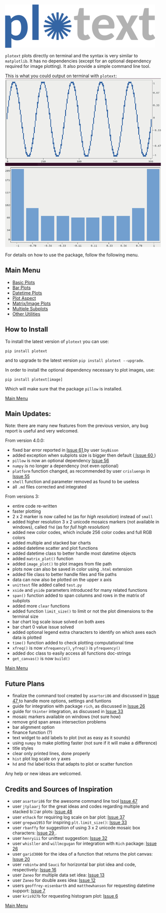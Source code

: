 <p align="left">  <img src="https://raw.githubusercontent.com/piccolomo/plotext/master/images/logo.png" /></p>

`plotext` plots directly on terminal and the syntax is very similar to `matplotlib`. It has no dependencies (except for an optional dependency required for image plotting).
It also provide a simple command line tool.

This is what you could output on terminal with `plotext`:
![example](https://raw.githubusercontent.com/piccolomo/plotext/master/images/subplots.png)

For details on how to use the package, follow the following menu.

## Main Menu

- [ Basic Plots ](https://github.com/piccolomo/plotext/blob/master/readme/basic.md) 
- [ Bar Plots ](https://github.com/piccolomo/plotext/blob/master/readme/bar.md)
- [ Datetime Plots ](https://github.com/piccolomo/plotext/blob/master/readme/datetime.md)
- [ Plot Aspect ](https://github.com/piccolomo/plotext/blob/master/readme/aspect.md)
- [ Matrix/Image Plots ](https://github.com/piccolomo/plotext/blob/master/readme/matrix-image-plots.md)
- [ Multiple Subplots ](https://github.com/piccolomo/plotext/blob/master/readme/subplots.md)
- [ Other Utilities ](https://github.com/piccolomo/plotext/blob/master/readme/other.md)


## How to Install
To install the latest version of `plotext` you can use:
```
pip install plotext
```
and to upgrade to the latest version `pip install plotext --upgrade`.

In order to install the optional dependency necessary to plot images, use:

```
pip install plotext[image]
```

Which will make sure that the package `pillow` is installed. 


[ Main Menu ](https://github.com/piccolomo/plotext#main-menu)




## Main Updates:
Note: there are many new features from the previous version, any bug report is useful and very welcomed.

From version 4.0.0:

 - fixed bar error reported in [ Issue 61 ](https://github.com/piccolomo/plotext/issues/61) by user `SoyBison`
 - added exception when subplots size is bigger then default ([ Issue 60 ](https://github.com/piccolomo/plotext/issues/60))
 - `pillow` is now an optional dependency [ Issue 56 ](https://github.com/piccolomo/plotext/issues/56)
 - `numpy` is no longer a dependency (not even optional)
 - `platform` function changed, as recommended by user `crisluengo` in [ Issue 55 ](https://github.com/piccolomo/plotext/issues/55)
 - `shell` function and parameter removed as found to be useless
 - all `.md` files corrected and integrated

From versions 3:

  - entire code re-written
  - faster plotting
  - 2 x 2 marker is now called `hd` (as for *high resolution*) instead of `small`
  - added higher resolution 3 x 2 unicode mosaics markers (not available in windows), called `fhd` (as for *full high resolution*)
  - added new color codes, which include 256 color codes and full RGB colors
  - added multiple and stacked bar charts
  - added datetime scatter and plot functions
  - added datetime class to better handle most datetime objects
  - added `matrix_plot()` function
  - added `image_plot()` to plot images from file path
  - plots now can also be saved in color using `.html` extension
  - added file class to better handle files and file paths
  - data can now also be plotted on the upper x axis
  - `unittest` file added called `test.py`
  - `xside` and `yside` parameters introduced for many related functions
  - `span()` function added to span columns and rows in the matrix of subplots
  - added more `clear` functions
  - added function `limit_size()` to limit or not the plot dimensions to the terminal size
  - bar chart log scale issue solved on both axes
  - bar chart 0 value issue solved
  - added optional legend extra characters to identify on which axes each data is plotted
  - `time()` function added to check plotting computational time
  - `xfreq()` is now `xfrequency()`, `yfreq()` is `yfrequency()`
  - added doc class to easily access all functions doc-strings 
  - `get_canvas()` is now `build()`


[ Main Menu ](https://github.com/piccolomo/plotext#main-menu)


## Future Plans

 - finalize the command tool created by `asartori86` and discussed in [ Issue 47 ](https://github.com/piccolomo/plotext/issues/47) to handle more options, settings and funtions
 - guide for integration with package `rich`, as discussed in [ Issue 26 ](https://github.com/piccolomo/plotext/issues/26)
 - guide for `tkinter` integration, as discussed in [ Issue 33 ](https://github.com/piccolomo/plotext/issues/33)
 - mosaic markers available on windows (not sure how)
 - remove grid span areas intersection problems
 - bar alignment option
 - finance function (?)
 - text widget to add labels to plot (not as easy as it sounds)
 - using `numpy` to make plotting faster (not sure if it will make a difference)
 - title styles
 - clear only printed lines, done properly
 - `hist` plot log scale on y axes 
 - `hd` and `fhd` label ticks that adapts to plot or scatter function

Any help or new ideas are welcomed.


## Credits and Sources of Inspiration
 - user `asartori86` for the awesome command line tool [ Issue 47 ](https://github.com/piccolomo/plotext/issues/47)
 - user `jtplaarj` for the great ideas and codes regarding multiple and stacked b⎄ar plots: [ Issue 48 ](https://github.com/piccolomo/plotext/issues/48)
 - user `ethack` for  requiring log scale on bar plot: [ Issue 37 ](https://github.com/piccolomo/plotext/issues/37)
 - user `gregwa1953` for  inspiring `plt.limit_size()`: [ Issue 33 ](https://github.com/piccolomo/plotext/issues/33)
 - user `rbanffy` for suggestion of using 3 x 2 unicode mosaic box characters: [ Issue 29 ](https://github.com/piccolomo/plotext/issues/29).
 - user `henryiii` for unittest suggestion: [ Issue 32 ](https://github.com/piccolomo/plotext/issues/32)
 - user `whisller` and `willmcgugan` for integration with `Rich` package: [ Issue 26 ](https://github.com/piccolomo/plotext/issues/26)
 - user `garid3000` for the idea of a function that returns the plot canvas: [ Issue 20 ](https://github.com/piccolomo/plotext/issues/20)
 - user `robintw` and `Sauci` for horizontal bar plot idea and code, respectively: [ Issue 16 ](https://github.com/piccolomo/plotext/issues/16)
 - user `Zaneo` for multiple data set idea: [ Issue 13 ](https://github.com/piccolomo/plotext/issues/13)
 - user `Zaneo` for double axes idea: [ Issue 12 ](https://github.com/piccolomo/plotext/issues/12)
 - users `geoffrey-eisenbarth` and  `matthewhanson` for requesting datetime support: [ Issue 7 ](https://github.com/piccolomo/plotext/issues/7)
 - user `kris927b` for requesting histogram plot: [ Issue 6 ](https://github.com/piccolomo/plotext/issues/6)

[ Main Menu ](https://github.com/piccolomo/plotext#main-menu)